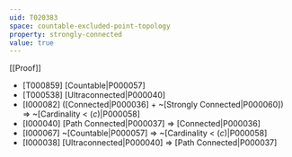 ```yaml
---
uid: T020383
space: countable-excluded-point-topology
property: strongly-connected
value: true
---
```

[[Proof]]

* [T000859] [Countable|P000057]
* [T000538] [Ultraconnected|P000040]
* [I000082] ([Connected|P000036] + ~[Strongly Connected|P000060]) => ~[Cardinality < $\mathfrak(c)$|P000058]
* [I000040] [Path Connected|P000037] => [Connected|P000036]
* [I000067] ~[Countable|P000057] => ~[Cardinality < $\mathfrak(c)$|P000058]
* [I000038] [Ultraconnected|P000040] => [Path Connected|P000037]

